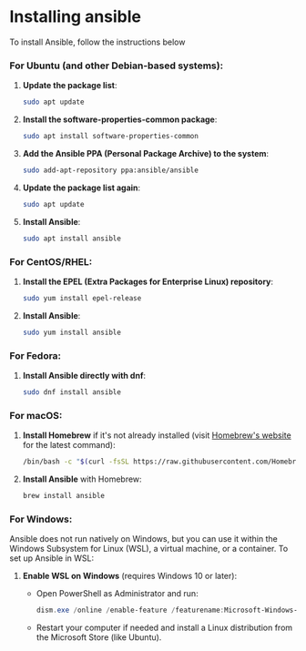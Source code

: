 # Installing ansible

To install Ansible, follow the instructions below 

### For Ubuntu (and other Debian-based systems):

1. **Update the package list**:
   
   ```bash
   sudo apt update
   ```

2. **Install the software-properties-common package**:

   ```bash
   sudo apt install software-properties-common
   ```

3. **Add the Ansible PPA (Personal Package Archive) to the system**:

   ```bash
   sudo add-apt-repository ppa:ansible/ansible
   ```

4. **Update the package list again**:

   ```bash
   sudo apt update
   ```

5. **Install Ansible**:

   ```bash
   sudo apt install ansible
   ```

### For CentOS/RHEL:

1. **Install the EPEL (Extra Packages for Enterprise Linux) repository**:

   ```bash
   sudo yum install epel-release
   ```

2. **Install Ansible**:

   ```bash
   sudo yum install ansible
   ```

### For Fedora:

1. **Install Ansible directly with dnf**:

   ```bash
   sudo dnf install ansible
   ```

### For macOS:

1. **Install Homebrew** if it's not already installed (visit [Homebrew's website](https://brew.sh) for the latest command):

   ```bash
   /bin/bash -c "$(curl -fsSL https://raw.githubusercontent.com/Homebrew/install/HEAD/install.sh)"
   ```

2. **Install Ansible** with Homebrew:

   ```bash
   brew install ansible
   ```

### For Windows:

Ansible does not run natively on Windows, but you can use it within the Windows Subsystem for Linux (WSL), a virtual machine, or a container. To set up Ansible in WSL:

1. **Enable WSL on Windows** (requires Windows 10 or later):

   - Open PowerShell as Administrator and run:

     ```powershell
     dism.exe /online /enable-feature /featurename:Microsoft-Windows-Subsystem-Linux /all /norestart
     ```

   - Restart your computer if needed and install a Linux distribution from the Microsoft Store (like Ubuntu).